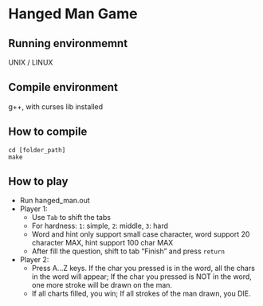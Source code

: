 # Hanged Man Game
## Running environmemnt
UNIX / LINUX

## Compile environment
g++, with curses lib installed

## How to compile
```
cd [folder_path]
make
```

## How to play
- Run hanged_man.out
- Player 1:
  - Use `Tab` to shift the tabs
  - For hardness: `1`: simple, `2`: middle, `3`: hard
  - Word and hint only support small case character, word support 20 character MAX, hint support 100 char MAX 
  - After fill the question, shift to tab “Finish” and press `return`
- Player 2:
  - Press A...Z keys. If the char you pressed is in the word, all the chars in the word will appear; If the char you pressed is NOT in the word, one more stroke will be drawn on the man.
  - If all charts filled, you win; If all strokes of the man drawn, you DIE.
